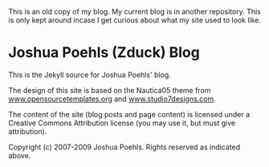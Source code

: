 This is an old copy of my blog. My current blog is in another repository. This is only kept around incase I get curious about what my site used to look like.

Joshua Poehls (Zduck) Blog
==================

This is the Jekyll source for Joshua Poehls' blog.

The design of this site is based on the Nautica05 theme from www.opensourcetemplates.org and www.studio7designs.com.

The content of the site (blog posts and page content) is licensed under a Creative Commons Attribution license (you may use it, but must give attribution).

Copyright (c) 2007-2009 Joshua Poehls. Rights reserved as indicated above.

